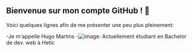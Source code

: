 ## Bienvenue sur mon compte GitHub ! 👋

Voici quelques lignes afin de me présenter une peu plus pleinement:

  -Je m'appelle Hugo Martins
  -![image](https://github.com/user-attachments/assets/49701366-8f18-408d-8a5b-d9bc3bdfcebe): Actuellement étudiant en Bachelor de dev. web à Hetic


